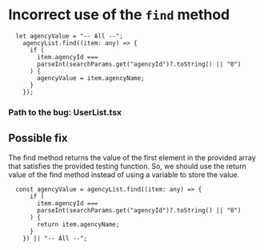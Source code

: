 # Incorrect use of the `find` method

```
  let agencyValue = "-- All --";
    agencyList.find((item: any) => {
      if (
        item.agencyId ===
        parseInt(searchParams.get("agencyId")?.toString() || "0")
      ) {
        agencyValue = item.agencyName;
      }
    });
```

### Path to the bug: UserList.tsx

## Possible fix

The find method returns the value of the first element in the provided array that satisfies the provided testing function. So, we should use the return value of the find method instead of using a variable to store the value.

```
  const agencyValue = agencyList.find((item: any) => {
      if (
        item.agencyId ===
        parseInt(searchParams.get("agencyId")?.toString() || "0")
      ) {
        return item.agencyName;
      }
    }) || "-- All --";
```
